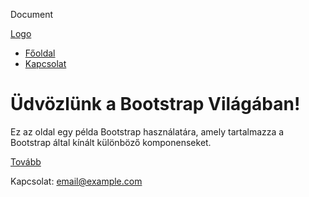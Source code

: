   Document 

[Logo](#)

*   [Főoldal]([#](https://lorintz-pf.github.io/harmadik/igazitas))
*   [Kapcsolat](#)

Üdvözlünk a Bootstrap Világában!
================================

Ez az oldal egy példa Bootstrap használatára, amely tartalmazza a Bootstrap által kínált különböző komponenseket.

[Tovább](#)

Kapcsolat: email@example.com

